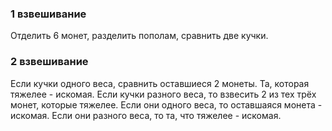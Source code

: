 ### 1 взвешивание
Отделить 6 монет, разделить пополам, сравнить две кучки.
### 2 взвешивание
Если кучки одного веса, сравнить оставшиеся 2 монеты. Та, которая тяжелее - искомая.
Если кучки разного веса, то взвесить 2 из тех трёх монет, которые тяжелее. Если они одного веса, то оставшаяся монета - искомая. Если они разного веса, то та, что тяжелее - искомая.

